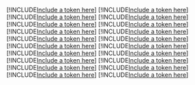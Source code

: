 [!INCLUDE[Include a token here](refs1536886327411/r1.md)]
[!INCLUDE[Include a token here](refs1536886327411/r2.md)]
[!INCLUDE[Include a token here](refs1536886327411/r3.md)]
[!INCLUDE[Include a token here](refs1536886327411/r4.md)]
[!INCLUDE[Include a token here](refs1536886327411/r5.md)]
[!INCLUDE[Include a token here](refs1536886327411/r6.md)]
[!INCLUDE[Include a token here](refs1536886327411/r7.md)]
[!INCLUDE[Include a token here](refs1536886327411/r8.md)]
[!INCLUDE[Include a token here](refs1536886327411/r9.md)]
[!INCLUDE[Include a token here](refs1536886327411/r10.md)]
[!INCLUDE[Include a token here](refs1536886327411/r11.md)]
[!INCLUDE[Include a token here](refs1536886327411/r12.md)]
[!INCLUDE[Include a token here](refs1536886327411/r13.md)]
[!INCLUDE[Include a token here](refs1536886327411/r14.md)]
[!INCLUDE[Include a token here](refs1536886327411/r15.md)]
[!INCLUDE[Include a token here](refs1536886327411/r16.md)]
[!INCLUDE[Include a token here](refs1536886327411/r17.md)]
[!INCLUDE[Include a token here](refs1536886327411/r18.md)]
[!INCLUDE[Include a token here](refs1536886327411/r19.md)]
[!INCLUDE[Include a token here](refs1536886327411/r20.md)]